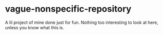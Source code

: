# vague-nonspecific-repository
A lil project of mine done just for fun. Nothing too interesting to look at here, unless you know what this is.